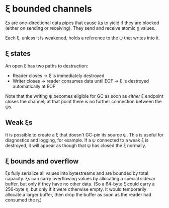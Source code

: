 # ξ bounded channels
ξs are one-directional data pipes that cause [λs](lambda.md) to yield if they are blocked (either on sending or receiving). They send and receive atomic [η](eta.md) values.

Each ξ, unless it is weakened, holds a reference to the [ψ](psi.md) that writes into it.


## ξ states
An open ξ has two paths to destruction:

+ Reader closes → ξ is immediately destroyed
+ Writer closes → reader consumes data until EOF → ξ is destroyed automatically at EOF

Note that the writing ψ becomes eligible for GC as soon as _either_ ξ endpoint closes the channel; at that point there is no further connection between the ψs.


## Weak ξs
It is possible to create a ξ that doesn't GC-pin its source ψ. This is useful for diagnostics and logging, for example. If a ψ connected to a weak ξ is destroyed, it will appear as though that ψ has closed the ξ normally.


## ξ bounds and overflow
ξs fully serialize all values into bytestreams and are bounded by total capacity. ξs can carry overflowing values by allocating a special sidecar buffer, but only if they have no other data. (So a 64-byte ξ could carry a 256-byte η, but only if it were otherwise empty. It would temporarily allocate a larger buffer, then drop the buffer as soon as the reader had consumed the η.)
